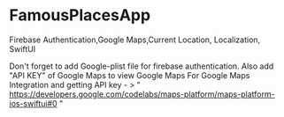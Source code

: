 # FamousPlacesApp
Firebase Authentication,Google Maps,Current Location, Localization, SwiftUI

Don't forget to add Google-plist file for firebase authentication.
Also add "API KEY" of Google Maps to view Google Maps
For Google Maps Integration and getting API key - > " https://developers.google.com/codelabs/maps-platform/maps-platform-ios-swiftui#0 "
